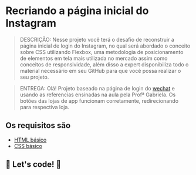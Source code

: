 # Recriando a página inicial do Instagram

>DESCRIÇÃO: Nesse projeto você terá o desafio de reconstruir a página inicial de login do Instagram, no qual será abordado o conceito sobre CSS utilizando Flexbox, uma metodologia de posicionamento de elementos em tela mais utilizada no mercado assim como conceitos de responsividade, além disso a expert disponibiliza todo o material necessário em seu GitHub para que você possa realizar o seu projeto.

>ENTREGA: Olá! Projeto baseado na página de login do [wechat](https://www.wechat.com/pt/) e usando as referencias ensinadas na aula pela Profª Gabriela. Os botões das lojas de app funcionam corretamente, redirecionando para respectiva loja.

## Os requisitos são

* [HTML básico](https://www.w3schools.com/html/)
* [CSS básico](https://developer.mozilla.org/pt-BR/docs/Web/CSS)

## 🚀 Let's code! 🚀
